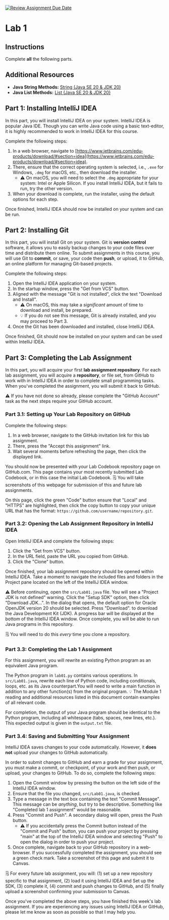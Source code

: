 [![Review Assignment Due Date](https://classroom.github.com/assets/deadline-readme-button-24ddc0f5d75046c5622901739e7c5dd533143b0c8e959d652212380cedb1ea36.svg)](https://classroom.github.com/a/UWs5NQDC)
# Lab 1

## Instructions

Complete **all** the following parts.

## Additional Resources

- **Java String Methods:** [String (Java SE 20 & JDK 20)](https://docs.oracle.com/en/java/javase/20/docs/api/java.base/java/lang/String.html#method-summary)
- **Java List Methods:** [List (Java SE 20 & JDK 20)](https://docs.oracle.com/en/java/javase/20/docs/api/java.base/java/util/List.html#method-summary)

## Part 1: Installing IntelliJ IDEA

In this part, you will install IntelliJ IDEA on your system. IntelliJ IDEA is popular Java IDE. Though you can write Java code using a basic text-editor, it is highly recommended to work in IntelliJ IDEA for this course.

Complete the following steps:

1. In a web browser, navigate to [https://www.jetbrains.com/edu-products/download/#section=idea](https://www.jetbrains.com/edu-products/download/#section=idea).
2. There, ensure that the correct operating system is selected, i.e., `.exe` for Windows, `.dmg` for macOS, etc., then download the installer.
   * ⚠️ On macOS, you will need to select the `.dmg` appropriate for your system: Intel or Apple Silicon. If you install IntelliJ IDEA, but it fails to run, try the other version.
3. When your download is complete, run the installer, using the default options for each step.

Once finished, IntelliJ IDEA should now be installed on your system and can be run.

## Part 2: Installing Git

In this part, you will install Git on your system. Git is **version control** software, it allows you to easily backup changes to your code files over time and distribute them online. To submit assignments in this course, you will use Git to **commit**, or save, your code then **push**, or upload, it to GitHub, an online platform for managing Git-based projects.

Complete the following steps:

1. Open the IntelliJ IDEA application on your system.
2. In the startup window, press the "Get from VCS" button.
3. Aligned with the message "Git is not installed", click the text "Download and Install".
   * ⚠️ On macOS, this may take a *significant* amount of time to download and install, be prepared.
   * 💡 If you do not see this message, Git is already installed, and you may proceed to Part 3.
4. Once the Git has been downloaded and installed, close IntelliJ IDEA.

Once finished, Git should now be installed on your system and can be used within IntelliJ IDEA.

## Part 3: Completing the Lab Assignment

In this part, you will acquire your first **lab assignment repository**. For each lab assignment, you will acquire a **repository**, or file set, from GitHub to work with in IntelliJ IDEA in order to complete small programming tasks. When you've completed the assignment, you will submit it back to GitHub.

⚠️ If you have not done so already, please complete the "GitHub Account" task as the next steps require your GitHub account.

### Part 3.1: Setting up Your Lab Repository on GitHub

Complete the following steps:

1. In a web browser, navigate to the GitHub invitation link for this lab assignment.
2. There, press the "Accept this assignment" link.
3. Wait several moments before refreshing the page, then click the displayed link.

You should now be presented with your Lab Codebook repository page on GitHub.com. This page contains your most recently submitted Lab Codebook, or in this case the initial Lab Codebook. 🗒️ You will take screenshots of this webpage for submission of this and future lab assignments.

On this page, click the green "Code" button ensure that "Local" and "HTTPS" are highlighted, then click the copy button to copy your unique URL that has the format: `https://github.com/username/repository.git`.


### Part 3.2: Opening the Lab Assignment Repository in IntelliJ IDEA

Open IntelliJ IDEA and complete the following steps:

1. Click the "Get from VCS" button.
2. In the URL field, paste the URL you copied from GitHub.
3. Click the "Clone" button.

Once finished, your lab assignment repository should be opened within IntelliJ IDEA. Take a moment to navigate the included files and folders in the Project pane located on the left of the IntelliJ IDEA window.

⚠️ Before continuing, open the `src/Lab01.java` file. You will see a "Project JDK is not defined" warning. Click the "Setup SDK" option, then click "Download JDK...". In the dialog that opens, the default option for Oracle OpenJDK version 20 should be selected. Press "Download". to download the Java Development Kit (JDK). A progress bar will be displayed at the bottom of the IntelliJ IDEA window. Once complete, you will be able to run Java programs in this repository.

🗒️ You will need to do this *every* time you clone a repository.

### Part 3.3: Completing the Lab 1 Assignment

For this assignment, you will rewrite an existing Python program as an equivalent Java program.

The Python program in `lab01.py` contains various operations. In `src/Lab01.java`, rewrite each line of Python code, including conditionals, loops, etc. as its Java counterpart.You will need to write a main function in addition to any other function(s) from the original program. 💡 The Module 1 reading and additional resources listed in this document contain examples of all relevant code.

For completion, the output of your Java program should be identical to the Python program, including all whitespace (tabs, spaces, new lines, etc.). This expected output is given in the `output.txt` file.

### Part 3.4: Saving and Submitting Your Assignment

IntelliJ IDEA saves changes to your code automatically. However, it **does not** upload your changes to GitHub automatically.

In order to submit changes to GitHub and earn a grade for your assignment, you must make a commit, or checkpoint, of your work and then push, or upload, your changes to GitHub. To do so, complete the following steps:

1. Open the Commit window by pressing the button on the left side of the IntelliJ IDEA window.
2. Ensure that the file you changed, `src/Lab01.java`, is checked.
3. Type a message in the text box containing the text "Commit Message". This message can be *anything*, but try to be descriptive. Something like "Completed lab 1 assignment" would be reasonable.
4. Press "Commit and Push". A secondary dialog will open, press the Push button.
   - ⚠️ If you accidentally press the Commit button instead of the "Commit and Push" button, you can push your project by pressing "main" at the top of the IntelliJ IDEA window and selecting "Push" to open the dialog in order to push your project.
5. Once complete, navigate back to your GitHub repository in a web-browser. If you successfully completed the assignment, you should see a green check mark. Take a screenshot of this page and submit it to Canvas.

🗒️ For every future lab assignment, you will: (1) set up a new repository specific to that assignment, (2) load it using IntelliJ IDEA and Set up the SDK, (3) complete it, (4) commit and push changes to GitHub, and (5) finally upload a screenshot confirming your submission to Canvas.

Once you've completed the above steps, you have finished this week's lab assignment. If you are experiencing any issues using IntelliJ IDEA or GitHub, please let me know as soon as possible so that I may help you.